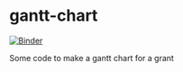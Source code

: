 # gantt-chart

[![Binder](https://mybinder.org/badge_logo.svg)](https://mybinder.org/v2/gh/KirstieJane/gantt-chart/master?filepath=Gantt.ipynb)

Some code to make a gantt chart for a grant
